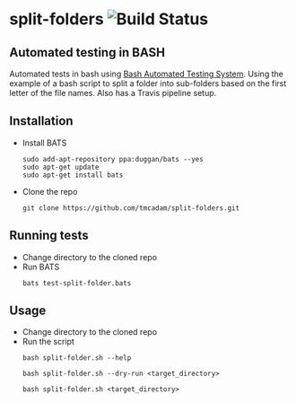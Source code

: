 # split-folders ![Build Status](https://travis-ci.org/tmcadam/split-folders.svg?branch=master "Build Status")

## Automated testing in BASH

Automated tests in bash using [Bash Automated Testing System](https://github.com/sstephenson/bats). Using the example of a bash script to split a folder into sub-folders based on the first letter of the file names. Also has a Travis pipeline setup.

## Installation

* Install BATS
  ```
  sudo add-apt-repository ppa:duggan/bats --yes
  sudo apt-get update
  sudo apt-get install bats
  ```
* Clone the repo
  ```
  git clone https://github.com/tmcadam/split-folders.git
  ```
## Running tests
* Change directory to the cloned repo
* Run BATS
  ```
  bats test-split-folder.bats
  ```

## Usage
* Change directory to the cloned repo
* Run the script
    ```
    bash split-folder.sh --help
    ```
    ```
    bash split-folder.sh --dry-run <target_directory>
    ```
    ```
    bash split-folder.sh <target_directory>
    ```
